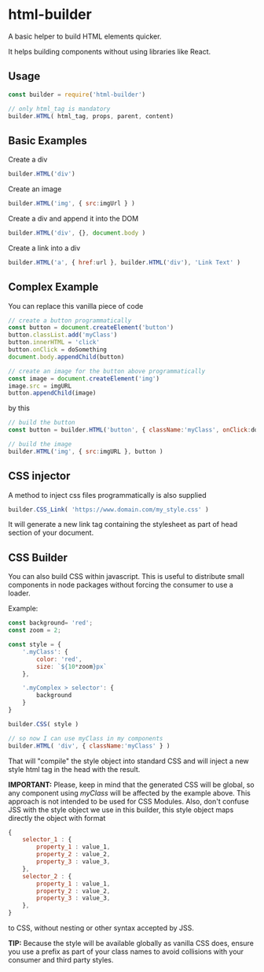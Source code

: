 # html-builder
A basic helper to build HTML elements quicker.

It helps building components without using libraries like React.

## Usage
```javascript
const builder = require('html-builder')

// only html_tag is mandatory
builder.HTML( html_tag, props, parent, content)
```

## Basic Examples

Create a div
```javascript
builder.HTML('div')
```

Create an image
```javascript
builder.HTML('img', { src:imgUrl } )
```

Create a div and append it into the DOM
```javascript
builder.HTML('div', {}, document.body )
```

Create a link into a div

```javascript
builder.HTML('a', { href:url }, builder.HTML('div'), 'Link Text' )
```

## Complex Example

You can replace this vanilla piece of code

```javascript
// create a button programmatically
const button = document.createElement('button')
button.classList.add('myClass')
button.innerHTML = 'click'
button.onClick = doSomething
document.body.appendChild(button)

// create an image for the button above programmatically
const image = document.createElement('img')
image.src = imgURL
button.appendChild(image)
```

by this

```javascript
// build the button
const button = builder.HTML('button', { className:'myClass', onClick:doSomething }, document.body, 'click')

// build the image
builder.HTML('img', { src:imgURL }, button )
```

## CSS injector

A method to inject css files programmatically is also supplied

```javascript
builder.CSS_Link( 'https://www.domain.com/my_style.css' )
```

It will generate a new link tag containing the stylesheet as part of head section of your document.

## CSS Builder

You can also build CSS within javascript. This is useful to distribute small components in node packages without forcing the consumer to use a loader.

Example:

```javascript
const background= 'red';
const zoom = 2;

const style = {
    '.myClass': {
        color: 'red',
        size: `${10*zoom}px`
    },

    '.myComplex > selector': {
        background
    }
}

builder.CSS( style )

// so now I can use myClass in my components
builder.HTML( 'div', { className:'myClass' } )
```

That will "compile" the style object into standard CSS and will inject a new style html tag in the head with the result.

**IMPORTANT:** Please, keep in mind that the generated CSS will be global, so any component using _myClass_ will be affected by the example above. This approach is not intended to be used for CSS Modules. Also, don't confuse JSS with the style object we use in this builder, this style object maps directly the object with format

```javascript
{
    selector_1 : {
        property_1 : value_1,
        property_2 : value_2,
        property_3 : value_3,
    },
    selector_2 : {
        property_1 : value_1,
        property_2 : value_2,
        property_3 : value_3,
    },
}
```

to CSS, without nesting or other syntax accepted by JSS.

**TIP:** Because the style will be available globally as vanilla CSS does, ensure you use a prefix as part of your class names to avoid collisions with your consumer and third party styles.